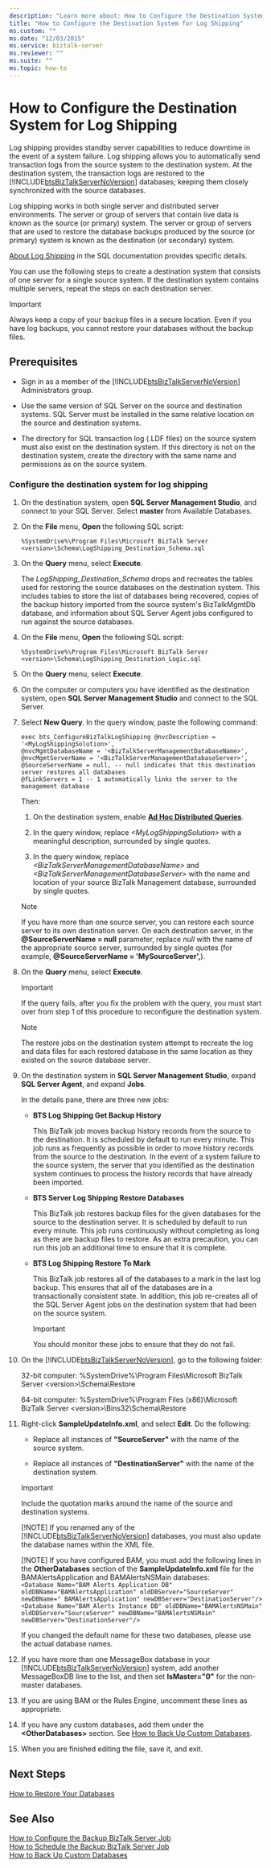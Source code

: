 ```yaml
---
description: "Learn more about: How to Configure the Destination System for Log Shipping"
title: "How to Configure the Destination System for Log Shipping"
ms.custom: ""
ms.date: "12/03/2015"
ms.service: biztalk-server
ms.reviewer: ""
ms.suite: ""
ms.topic: how-to
---
```

# How to Configure the Destination System for Log Shipping
Log shipping provides standby server capabilities to reduce downtime in the event of a system failure. Log shipping allows you to automatically send transaction logs from the source system to the destination system. At the destination system, the transaction logs are restored to the [!INCLUDE[btsBizTalkServerNoVersion](../includes/btsbiztalkservernoversion-md.md)] databases; keeping them closely synchronized with the source databases.  
  
 Log shipping works in both single server and distributed server environments. The server or group of servers that contain live data is known as the source (or primary) system. The server or group of servers that are used to restore the database backups produced by the source (or primary) system is known as the destination (or secondary) system.  
  
 [About Log Shipping](/sql/database-engine/log-shipping/about-log-shipping-sql-server) in the SQL documentation provides specific details.  
  
 You can use the following steps to create a destination system that consists of one server for a single source system. If the destination system contains multiple servers, repeat the steps on each destination server.  
  
> [!IMPORTANT]
>  Always keep a copy of your backup files in a secure location. Even if you have log backups, you cannot restore your databases without the backup files.  
  
## Prerequisites  
* Sign in as a member of the [!INCLUDE[btsBizTalkServerNoVersion](../includes/btsbiztalkservernoversion-md.md)] Administrators group.  
  
* Use the same version of SQL Server on the source and destination systems. SQL Server must be installed in the same relative location on the source and destination systems.  
  
* The directory for SQL transaction log (.LDF files) on the source system must also exist on the destination system. If this directory is not on the destination system, create the directory with the same name and permissions as on the source system.  
  
### Configure the destination system for log shipping  
  
1. On the destination system, open **SQL Server Management Studio**, and connect to your SQL Server. Select **master** from Available Databases.  
  
2. On the **File** menu, **Open** the following SQL script:  
  
   ```    
   %SystemDrive%\Program Files\Microsoft BizTalk Server <version>\Schema\LogShipping_Destination_Schema.sql  
   ```  
  
3. On the **Query** menu, select **Execute**.  
  
    The *LogShipping_Destination_Schema* drops and recreates the tables used for restoring the source databases on the destination system. This includes tables to store the list of databases being recovered, copies of the backup history imported from the source system's BizTalkMgmtDb database, and information about SQL Server Agent jobs configured to run against the source databases.  
  
4. On the **File** menu, **Open** the following SQL script:  
  
   ```    
   %SystemDrive%\Program Files\Microsoft BizTalk Server <version>\Schema\LogShipping_Destination_Logic.sql  
   ```  
  
5. On the **Query** menu, select **Execute**.  
  
6. On the computer or computers you have identified as the destination system, open **SQL Server Management Studio** and connect to the SQL Server.  
  
7. Select **New Query**. In the query window, paste the following command:  
  
   ```  
   exec bts_ConfigureBizTalkLogShipping @nvcDescription = '<MyLogShippingSolution>',  
   @nvcMgmtDatabaseName = '<BizTalkServerManagementDatabaseName>',  
   @nvcMgmtServerName = '<BizTalkServerManagementDatabaseServer>',  
   @SourceServerName = null, -- null indicates that this destination server restores all databases  
   @fLinkServers = 1 -- 1 automatically links the server to the management database  
   ```  
  
    Then:  
  
   1.  On the destination system, enable **[Ad Hoc Distributed Queries](/sql/database-engine/configure-windows/server-configuration-options-sql-server)**.  
  
   2.  In the query window, replace *\<MyLogShippingSolution\>* with a meaningful description, surrounded by single quotes.  
  
   3.  In the query window, replace *\<BizTalkServerManagementDatabaseName\>* and *\<BizTalkServerManagementDatabaseServer\>* with the name and location of your source BizTalk Management database, surrounded by single quotes.  
  
   > [!NOTE]
   >  If you have more than one source server, you can restore each source server to its own destination server. On each destination server, in the **@SourceServerName = null** parameter, replace *null* with the name of the appropriate source server, surrounded by single quotes (for example, **@SourceServerName = 'MySourceServer',**).  
  
8. On the **Query** menu, select **Execute**.  
  
   > [!IMPORTANT]
   >  If the query fails, after you fix the problem with the query, you must start over from step 1 of this procedure to reconfigure the destination system.  
  
   > [!NOTE]
   >  The restore jobs on the destination system attempt to recreate the log and data files for each restored database in the same location as they existed on the source database server.  
  
9. On the destination system in **SQL Server Management Studio**, expand **SQL Server Agent**, and expand **Jobs**.  
  
     In the details pane, there are three new jobs:  
  
   - **BTS Log Shipping Get Backup History**  
  
      This BizTalk job moves backup history records from the source to the destination. It is scheduled by default to run every minute. This job runs as frequently as possible in order to move history records from the source to the destination. In the event of a system failure to the source system, the server that you identified as the destination system continues to process the history records that have already been imported.  
  
   - **BTS Server Log Shipping Restore Databases**  
  
      This BizTalk job restores backup files for the given databases for the source to the destination server. It is scheduled by default to run every minute. This job runs continuously without completing as long as there are backup files to restore. As an extra precaution, you can run this job an additional time to ensure that it is complete.  
  
   - **BTS Log Shipping Restore To Mark**  
  
      This BizTalk job restores all of the databases to a mark in the last log backup. This ensures that all of the databases are in a transactionally consistent state. In addition, this job re-creates all of the SQL Server Agent jobs on the destination system that had been on the source system.  
  
     > [!IMPORTANT]
     >  You should monitor these jobs to ensure that they do not fail.  
  
10. On the [!INCLUDE[btsBizTalkServerNoVersion](../includes/btsbiztalkservernoversion-md.md)], go to the following folder:  
  
     32-bit computer: %SystemDrive%\Program Files\Microsoft BizTalk Server \<version\>\Schema\Restore  
  
     64-bit computer: %SystemDrive%\Program Files (x86)\Microsoft BizTalk Server \<version\>\Bins32\Schema\Restore  
  
11. Right-click **SampleUpdateInfo.xml**, and select **Edit**. Do the following:  
  
    -   Replace all instances of **"SourceServer"** with the name of the source system.  
  
    -   Replace all instances of **"DestinationServer"** with the name of the destination system.  
  
    > [!IMPORTANT]
    >  Include the quotation marks around the name of the source and destination systems.  
    > 
    > [!NOTE]
    >  If you renamed any of the [!INCLUDE[btsBizTalkServerNoVersion](../includes/btsbiztalkservernoversion-md.md)] databases, you must also update the database names within the XML file.  
    > 
    > [!NOTE]
    >  If you have configured BAM, you must add the following lines in the **OtherDatabases** section of the **SampleUpdateInfo.xml** file for the BAMAlertsApplication and BAMAlertsNSMain databases:   
    > `<Database Name="BAM Alerts Application DB" oldDBName="BAMAlertsApplication" oldDBServer="SourceServer" newDBName=" BAMAlertsApplication" newDBServer="DestinationServer"/>`  
    > `<Database Name="BAM Alerts Instance DB" oldDBName="BAMAlertsNSMain" oldDBServer="SourceServer" newDBName="BAMAlertsNSMain" newDBServer="DestinationServer"/>`  
    > 
    >  If you changed the default name for these two databases, please use the actual database names.  
  
12. If you have more than one MessageBox database in your [!INCLUDE[btsBizTalkServerNoVersion](../includes/btsbiztalkservernoversion-md.md)] system, add another MessageBoxDB line to the list, and then set **IsMaster="0"** for the non-master databases.  
  
13. If you are using BAM or the Rules Engine, uncomment these lines as appropriate.  
  
14. If you have any custom databases, add them under the **\<OtherDatabases\>** section. See [How to Back Up Custom Databases](../core/how-to-back-up-custom-databases.md).  
  
15. When you are finished editing the file, save it, and exit.  
  
## Next Steps  
 [How to Restore Your Databases](../core/how-to-restore-your-databases.md)  
  
## See Also  
 [How to Configure the Backup BizTalk Server Job](../core/how-to-configure-the-backup-biztalk-server-job.md)   
 [How to Schedule the Backup BizTalk Server Job](../core/how-to-schedule-the-backup-biztalk-server-job.md)   
 [How to Back Up Custom Databases](../core/how-to-back-up-custom-databases.md)
